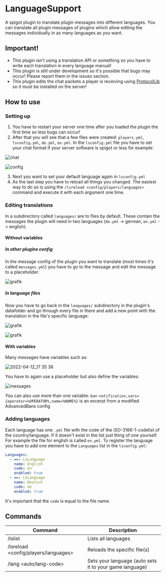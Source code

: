 # LanguageSupport

A spigot plugin to translate plugin messages into different languages. 
You can translate all plugin messages of plugins which allow editing the messages 
individually in as many languages as you want.

## Important!

- This plugin isn't using a translation API or something so you have to write each translation in every language manual!
- This plugin is still under development so it's possible that bugs may occur! Please report them in the issues section.
- This plugin edits the chat packets a player is receiving using [ProtocolLib](https://www.spigotmc.org/resources/protocollib.1997/) so it must be installed on the server!

## How to use

### Setting up

1. You have to restart your server one time after you loaded the plugin the first time so less bugs can occur!
2. After that you will see that a few files were created: `players.yml`, `lsconfig.yml`, `de.yml`, `en.yml`.
In the `lsconfig.yml` file you have to set your chat format if your server software is spigot or less for example:

![chat](https://user-images.githubusercontent.com/69450649/162993473-20756dbf-6c0c-4e3c-98bc-fefb39b76edb.png)

![config](https://user-images.githubusercontent.com/69450649/162993609-1f4497af-fe15-4093-ae67-8885f53c55e5.png)

3. Next you want to set your default language again in `lsconfig.yml`
4. As the last step you have to reload all things you changed. The easiest way to do so is using the `/lsreload <config/players/languages>` command and execute it with each argument one time.

### Editing translations

In a subdirectory called `languages/` are to files by default. These contain the messages the plugin will need in two languages (`de.yml` -> german, `en.yml` -> english). 

#### Without variables

##### In other plugins config

In the message config of the plugin you want to translate (most times it's called `messages.yml`) you have to go to the message and edit the message to a placeholder:

![grafik](https://user-images.githubusercontent.com/69450649/162997604-07dfedc0-54d9-4404-b570-d757a77ff031.png)

##### In language files

Now you have to go back in the `languages/` subdirectory in the plugin's datafolder and go through every file in there and add a new point with the translation in the file's specific language:

![grafik](https://user-images.githubusercontent.com/69450649/162998956-c2cdad7d-dc5b-4e10-855e-c2b28653bb40.png)

![grafik](https://user-images.githubusercontent.com/69450649/162999354-9c625b6c-5006-4e50-bd6e-2f2ea4d25b8e.png)

#### With variables

Many messages have variables such as: 

![2022-04-12_17 35 36](https://user-images.githubusercontent.com/69450649/163000283-d5e4b006-6b4a-454d-9feb-a4e2c807c5d5.png)

You have to again use a placeholder but also define the variables:

![messages](https://user-images.githubusercontent.com/69450649/163003606-76c525bd-73b2-428e-b97d-49a7938a9535.png)

You can also use more than one variable: `ban-notification,vars={operator=%OPERATOR%,name=%NAME%}` is an excerpt from a modified AdvancedBans config

### Adding languages

Each language has one `.yml` file with the code of the ISO-3166-1-codelist of the country/language. If it doesn't exist in the list just thing of one yourself. For example the file for english is called `en.yml`.
To register the language you have to add one element to the `Languages` list in the `lsconfig.yml`:
```yml
Languages:
  - ==: LSLanguage
    name: English
    code: en
    enabled: true
  - ==: LSLanguage
    name: Deutsch
    code: de
    enabled: true
```
It's important that the `code` is equal to the file name.

## Commands

| Command                                | Description                                             |
| -------------------------------------- | ------------------------------------------------------- |
| /lslist                                | Lists all languages                                     |
| /lsreload <config/players/languages>   | Reloads the specific file(s)                            |
| /lang <auto/lang-code>                 | Sets your language (auto sets it to your game language) |
